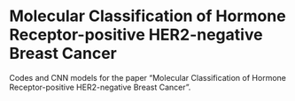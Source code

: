 # Molecular Classification of Hormone Receptor-positive HER2-negative Breast Cancer
Codes and CNN models for the paper “Molecular Classification of Hormone Receptor-positive HER2-negative Breast Cancer”.
